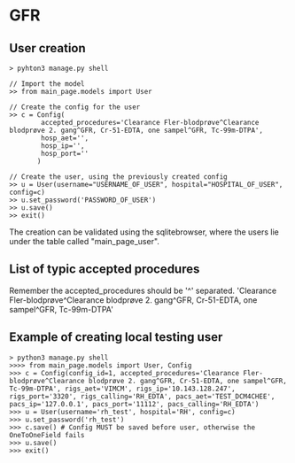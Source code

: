 # GFR

## User creation
```
> pyhton3 manage.py shell

// Import the model
>> from main_page.models import User

// Create the config for the user
>> c = Config(
        accepted_procedures='Clearance Fler-blodprøve^Clearance blodprøve 2. gang^GFR, Cr-51-EDTA, one sampel^GFR, Tc-99m-DTPA',
        hosp_aet='',
        hosp_ip='',
        hosp_port=''
       )

// Create the user, using the previously created config
>> u = User(username="USERNAME_OF_USER", hospital="HOSPITAL_OF_USER", config=c)
>> u.set_password('PASSWORD_OF_USER')
>> u.save()
>> exit()
```

The creation can be validated using the sqlitebrowser, where the users lie under the table called "main_page_user".

## List of typic accepted procedures
Remember the accepted_procedures should be '^' separated.
'Clearance Fler-blodprøve^Clearance blodprøve 2. gang^GFR, Cr-51-EDTA, one sampel^GFR, Tc-99m-DTPA'

## Example of creating local testing user
```
> python3 manage.py shell
>>>> from main_page.models import User, Config
>>> c = Config(config_id=1, accepted_procedures='Clearance Fler-blodprøve^Clearance blodprøve 2. gang^GFR, Cr-51-EDTA, one sampel^GFR, Tc-99m-DTPA', rigs_aet='VIMCM', rigs_ip='10.143.128.247', rigs_port='3320', rigs_calling='RH_EDTA', pacs_aet='TEST_DCM4CHEE', pacs_ip='127.0.0.1', pacs_port='11112', pacs_calling='RH_EDTA')
>>> u = User(username='rh_test', hospital='RH', config=c)
>>> u.set_password('rh_test')
>>> c.save() # Config MUST be saved before user, otherwise the OneToOneField fails
>>> u.save()
>>> exit()
```
